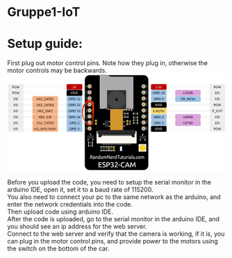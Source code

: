 # Gruppe1-IoT


# Setup guide:

First plug out motor control pins. Note how they plug in, otherwise the motor controls may be backwards.
![alt text](FB127F50-B6DC-4BFE-AAE5-000F9B2FD3B4_1_201_a.jpeg)

Before you upload the code, you need to setup the serial monitor in the arduino IDE, open it, set it to a baud rate of 115200.\
You also need to connect your pc to the same network as the arduino, and enter the network credentials into the code.\
Then upload code using arduino IDE.\
After the code is uploaded, go to the serial monitor in the arduino IDE, and you should see an ip address for the web server.\
Connect to the web server and verify that the camera is working, if it is, you can plug in the motor control pins, and provide power to the motors using the switch on the bottom of the car.

